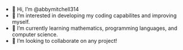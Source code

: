 - 👋 Hi, I’m @abbymitchell314
- 👀 I’m interested in developing my coding capabilites and improving myself.
- 🌱 I’m currently learning mathematics, programming languages, and computer science. 
- 💞️ I’m looking to collaborate on any project!

<!---
abbymitchell314/abbymitchell314 is a ✨ special ✨ repository because its `README.md` (this file) appears on your GitHub profile.
You can click the Preview link to take a look at your changes.
--->
